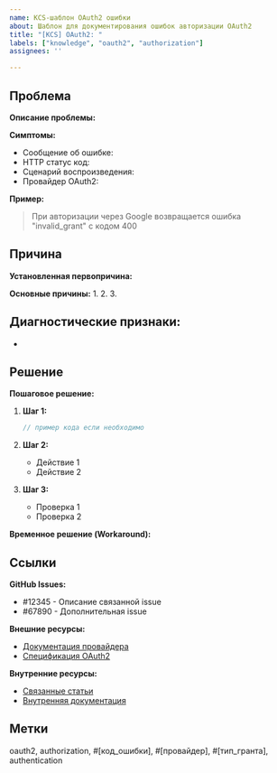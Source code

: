 ```yaml
---
name: KCS-шаблон OAuth2 ошибки
about: Шаблон для документирования ошибок авторизации OAuth2
title: "[KCS] OAuth2: "
labels: ["knowledge", "oauth2", "authorization"]
assignees: ''

---
```


## Проблема

**Описание проблемы:**
<!-- Что происходит, в каком сценарии, сообщение об ошибке -->

**Симптомы:**
- Сообщение об ошибке: 
- HTTP статус код:
- Сценарий воспроизведения:
- Провайдер OAuth2:

**Пример:**
> При авторизации через Google возвращается ошибка "invalid_grant" с кодом 400

## Причина

**Установленная первопричина:**
<!-- Техническое объяснение почему происходит ошибка -->

**Основные причины:**
1. 
2. 
3. 

**Диагностические признаки:**
- 
- 

## Решение

**Пошаговое решение:**

1. **Шаг 1:**
   ```javascript
   // пример кода если необходимо
   ```

2. **Шаг 2:**
   - Действие 1
   - Действие 2

3. **Шаг 3:**
   - Проверка 1
   - Проверка 2

**Временное решение (Workaround):**
<!-- Если есть временное решение -->

## Ссылки

**GitHub Issues:**
- #12345 - Описание связанной issue
- #67890 - Дополнительная issue

**Внешние ресурсы:**
- [Документация провайдера]()
- [Спецификация OAuth2]()

**Внутренние ресурсы:**
- [Связанные статьи]()
- [Внутренняя документация]()

## Метки
<!-- Ключевые слова для поиска -->
oauth2, authorization, #[код_ошибки], #[провайдер], #[тип_гранта], authentication
